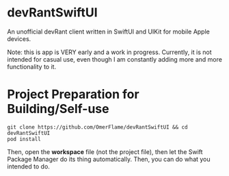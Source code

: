 # devRantSwiftUI
An unofficial devRant client written in SwiftUI and UIKit for mobile Apple devices.

Note: this is app is VERY early and a work in progress. Currently, it is not intended for casual use, even though I am constantly adding more and more functionality to it.

# Project Preparation for Building/Self-use
```
git clone https://github.com/OmerFlame/devRantSwiftUI && cd devRantSwiftUI
pod install
```

Then, open the **workspace** file (not the project file), then let the Swift Package Manager do its thing automatically. Then, you can do what you intended to do.
